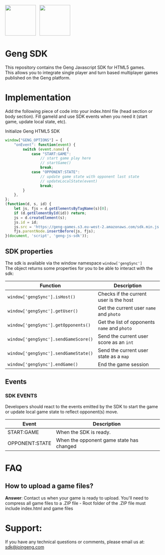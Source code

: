 <img src="https://upload.wikimedia.org/wikipedia/en/thumb/b/be/Gamepad.svg/600px-Gamepad.svg.png" width="100" alt="" data-canonical-src="https://avatars1.githubusercontent.com/u/54474115?s=460&v=4">  &nbsp;
<img src="https://upload.wikimedia.org/wikipedia/commons/thumb/3/38/HTML5_Badge.svg/600px-HTML5_Badge.svg.png" width="100" alt="" data-canonical-src="https://upload.wikimedia.org/wikipedia/commons/thumb/3/38/HTML5_Badge.svg/600px-HTML5_Badge.svg.png">

# Geng SDK
This repository contains the Geng Javascript SDK for HTML5 games. <br>
This allows you to integrate single player and turn based multiplayer games published on the Geng platform.

# Implementation
<p>Add the following piece of code into your index.html file (head section or body section). Fill gameId and use SDK events when you need it (start game, update local state, etc).</p>
<p>Initialize Geng HTML5 SDK</p>

```js
window["GENG_OPTIONS"] = {
    "onEvent": function(event) {
        switch (event.name) {
            case "START:GAME":
                // start game play here
                // startGame()
                break;
            case "OPPONENT:STATE":
                // update game state with opponent last state
                // updateLocalState(event)
                break;
        }
    },
};
(function(d, s, id) {
    let js, fjs = d.getElementsByTagName(s)[0];
    if (d.getElementById(id)) return;
    js = d.createElement(s);
    js.id = id;
    js.src = 'https://geng-games.s3.eu-west-2.amazonaws.com/sdk.min.js';
    fjs.parentNode.insertBefore(js, fjs);
}(document, 'script', 'geng-js-sdk'));
```

## SDK properties
The sdk is available via the window namespace ```window['gengSync']``` <br>
The object returns some properties for you to be able to interact with the sdk:

| Function        | Description |
| --------------- | ----------- |
| ```window['gengSync'].isHost()```    | Checks if the current user is the host        |
| ```window['gengSync'].getUser()```    | Get the current user ```name``` and ```photo```        |
| ```window['gengSync'].getOpponents()```    | Get the list of opponents ```name``` and ```photo```      |
| ```window['gengSync'].sendGameScore()```   | Send the current user score as an ```int```       |
| ```window['gengSync'].sendGameState()```   | Send the current user state as a ```map```       |
| ```window['gengSync'].endGame()```    | End the game session        |


## Events
### SDK EVENTS
Developers should react to the events emitted by the SDK to start the game or update local game state to reflect opponent(s) move.

| Event | Description |
| --- | --- |
| START:GAME | When the SDK is ready. |
| OPPONENT:STATE | When the opponent game state has changed |

# FAQ
<h2>How to upload a game files?</h2>
<p><b>Answer</b>: Contact us when your game is ready to upload. You'll need to compress all game files to a .ZIP file - Root folder of the .ZIP file must include index.html and game files</p>

# Support:
If you have any technical questions or comments, please email us at:
sdk@joingeng.com



